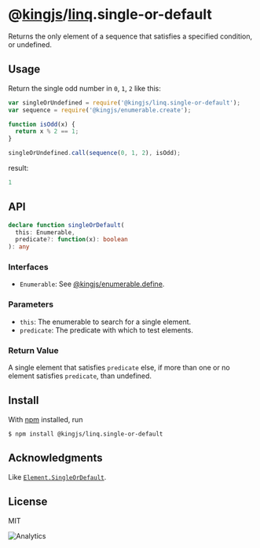 # @[kingjs](https://www.npmjs.com/package/kingjs)/[linq](https://www.npmjs.com/package/@kingjs/linq).single-or-default
Returns the only element of a sequence that satisfies a specified condition, or undefined.
## Usage 
Return the single odd number in `0`, `1`, `2` like this:
```js
var singleOrUndefined = require('@kingjs/linq.single-or-default');
var sequence = require('@kingjs/enumerable.create');

function isOdd(x) { 
  return x % 2 == 1; 
}

singleOrUndefined.call(sequence(0, 1, 2), isOdd);
```
result:
```js
1
```
## API
```ts
declare function singleOrDefault(
  this: Enumerable,
  predicate?: function(x): boolean
): any
```
### Interfaces
- `Enumerable`: See [@kingjs/enumerable.define](https://www.npmjs.com/package/@kingjs/enumerable.define).

### Parameters
- `this`: The enumerable to search for a single element.
- `predicate`: The predicate with which to test elements.

### Return Value
A single element that satisfies `predicate` else, if more than one or no element satisfies `predicate`, than undefined. 

## Install
With [npm](https://npmjs.org/) installed, run

```
$ npm install @kingjs/linq.single-or-default
```

## Acknowledgments
Like [`Element.SingleOrDefault`](https://msdn.microsoft.com/en-us/library/bb549274(v=vs.110).aspx).

## License

MIT

![Analytics](https://analytics.kingjs.net/linq/single-or-undefined)